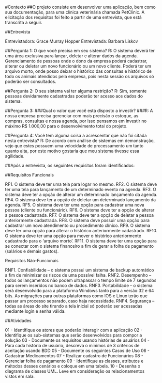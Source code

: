 #Contexto
##O projeto consiste em desenvolver uma aplicação, bem como sua documentação, para uma clínica veterinária chamada PetClinic. A elicitação dos requisitos foi feito a partir de uma entrevista, que está transcrita a seguir.

##Entrevista

Entrevistadora: Grace Murray Hopper
Entrevistada: Barbara Liskov

##Pergunta 1:
O que você precisa em seu sistema?
R: O sistema deverá ter uma área exclusiva para lançar, deletar e
alterar dados da agenda. Gerenciamento de pessoas onde o dono da
empresa poderá cadastrar, alterar ou deletar um novo funcionário ou um
novo cliente. Poderá ter um arquivo morto, onde posso deixar o histórico
das consultas e histórico de todo os animais atendidos pela empresa, pois
nesta sessão os arquivos só poderão ser consultados.

##Pergunta 2:
O seu sistema vai ter alguma restrição?
R: Sim, somente pessoas devidamente cadastradas poderão ter
acesso aos dados do sistema.

##Pergunta 3:
###Qual o valor que você está disposto a investir?
###R: A nossa empresa precisa gerenciar com mais precisão o estoque,
as compras, consultas e nossa agenda, por isso pensamos em investir no
máximo R$ 1.000,00 para o desenvolvimento total do projeto.

##Pergunta 4:
Você tem alguma coisa a acrescentar que não foi citada nesta
entrevista?
R: De acordo com análise de sistemas em demonstração, vejo que
estes possuem uma velocidade de processamento um tanto quanto alta, por
este motivo gostaria que meu sistema tivesse essa agilidade.



##Após a entrevista, os seguintes requisitos foram identificados:

##Requisitos Funcionais

RF1. O sistema deve ter uma tela para logar no mesmo.
RF2. O sistema deve ter uma tela para lançamento de um determinado
evento na agenda.
RF3. O sistema deve ter a opção de alterar um determinado lançamento da
agenda.
RF4. O sistema deve ter a opção de deletar um determinado lançamento da
agenda.
RF5. O sistema deve ter uma opção para cadastrar uma nova pessoa
(cliente ou funcionário).
RF6. O sistema deve ter a opção de alterar a pessoa cadastrada.
RF7. O sistema deve ter a opção de deletar a pessoa anteriormente
cadastrada.
RF8. O sistema deve possuir uma opção para cadastrar um novo
atendimento ou procedimento clínico.
RF9. O sistema deve ter uma opção para alterar o histórico anteriormente
cadastrado.
RF10. O sistema deve ter uma opção para mover o histórico anteriormente
cadastrado para o ‘arquivo morto’.
RF11. O sistema deve ter uma opção para se conectar com o sistema
financeiro a fim de gerar a folha de pagamento (salários e demais gastos).

Requisitos Não-Funcionais

RNF1. Confiabilidade – o sistema possui um sistema de backup automático
a fim de minimizar os riscos de uma possível falha.
RNF2. Desempenho – todos os lançamentos não podem ultrapassar o
tempo limite de 7 segundos para serem inseridos no banco de dados.
RNF3. Portabilidade – o sistema será desenvolvido para a plataforma
Windows tanto para a versão 32 e 64 bits. As migrações para outras
plataformas como IOS e Linux terão que passar um processo separado,
caso haja necessidade.
RNF4. Segurança – todas as áreas do site tirando a tela inicial só poderão
ser acessadas mediante login e senha válida.


##Atividades

01 - Identifique os atores que poderão interagir com a aplicação
02 - Identifique os sub-sistemas que serão desenvolvidos para compor a solução
03 - Documente os requisitos usando histórias de usuários
04 - Para cada história de usuário, descreva o mínimos de 3 critérios de aceitação usando BDD
05 - Documente os seguintes Casos de Uso
06 - Cadastrar Medicamentos
07 - Realizar cadastro de Funcionários
08 - Gerenciar folha de pagamento
09 - Identifique as classes, atributos e métodos desses cenários e coloque em uma tabela.
10 - Desenha o diagrama de classes UML. Leve em consideração os relacionamentos vistos em sala.
